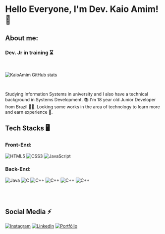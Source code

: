 # Hello Everyone, I'm Dev. Kaio Amim!👋


## About me:
### Dev. Jr in training ⌛ 
<br>

![KaioAmim GitHub stats](https://github-readme-stats.vercel.app/api?username=KaioAmim&show_icons=true&theme=tokyonight)

<br>
<p>Studying Information Systems in university and I also have a technical background in Systems Development. 📚 I'm 18 year old Junior Developer from Brazil 🧑🏻. Looking some works in the area of technology to learn more and earn experience 💼.
</p>


## Tech Stacks 🖥️

### Front-End:
<div style="display:inline block">
<img align="center" alt="HTML5" src="https://img.shields.io/badge/HTML5-E34F26?style=for-the-badge&logo=html5&logoColor=white">
<img align="center" alt="CSS3" src="https://img.shields.io/badge/CSS3-1572B6?style=for-the-badge&logo=css3&logoColor=white">
<img align="center" alt="JavaScript" src="https://img.shields.io/badge/JavaScript-998820?style=for-the-badge&logo=javascript&logoColor=white">
<br>    

### Back-End:
<img align="center" alt="Java" src="https://img.shields.io/badge/Java-ED8B00?style=for-the-badge&logo=openjdk&logoColor=white">
<img align="center" alt="C" src="https://img.shields.io/badge/C-00599C?style=for-the-badge&logo=c&logoColor=white">
<img align="center" alt="C++" src="https://img.shields.io/badge/C%2B%2B-00599C?style=for-the-badge&logo=c%2B%2B&logoColor=white">
<img align="center" alt="C++" src="https://img.shields.io/badge/C%2B%2B-00599C?style=for-the-badge&logo=c%2B%2B&logoColor=white">
<img align="center" alt="C++" src="https://img.shields.io/badge/PHP-777BB4?style=for-the-badge&logo=php&logoColor=white">
<img align="center" alt="C++" src="https://img.shields.io/badge/MySQL-B39F7A?style=for-the-badge&logo=mysql&logoColor=white">
</div>
<p></p>
<br>
<br>

## Social Media ⚡

[![Instagram](https://img.shields.io/badge/Instagram-E4405F?style=for-the-badge&logo=instagram&logoColor=white)](https://www.instagram.com/KaioAmim_/)
[![LinkedIn](https://img.shields.io/badge/LinkedIn-0077B5?style=for-the-badge&logo=linkedin&logoColor=white)](https://www.linkedin.com/in/kaio-amim)
[![Portfólio](https://img.shields.io/badge/website-000000?style=for-the-badge&logo=About.me&logoColor=white)]()


